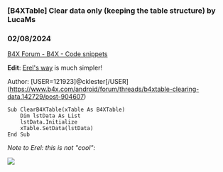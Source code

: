 ###  [B4XTable] Clear data only (keeping the table structure) by LucaMs
### 02/08/2024
[B4X Forum - B4X - Code snippets](https://www.b4x.com/android/forum/threads/159126/)

**Edit**: [Erel's way](https://www.b4x.com/android/forum/threads/b4x-b4xtable-clear-data-only-keeping-the-table-structure.159126/post-977029) is much simpler!  
  
Author: [USER=121923]@cklester[/USER] (<https://www.b4x.com/android/forum/threads/b4xtable-clearing-data.142729/post-904607>)  
  

```B4X
Sub ClearB4XTable(xTable As B4XTable)  
    Dim lstData As List  
    lstData.Initialize  
    xTable.SetData(lstData)  
End Sub
```

  
  
  
  
*Note to Erel: this is not "cool":*  
  
![](https://www.b4x.com/android/forum/attachments/150532)